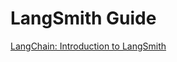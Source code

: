 # LangSmith Guide

[LangChain: Introduction to LangSmith](https://academy.langchain.com/courses/intro-to-langsmith)
